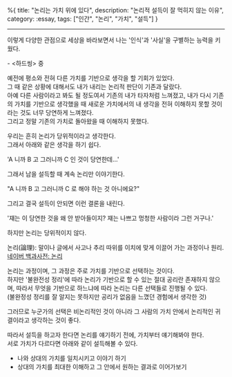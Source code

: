 %{
title: "논리는 가치 위에 있다",
description: "논리적 설득이 잘 먹히지 않는 이유",
category: :essay,
tags: ["인간", "논리", "가치", "설득"]
}

---

>>>
이렇게 다양한 관점으로 세상을 바라보면서 나는 '인식'과 '사실'을 구별하는 능력을 키웠다.

\- <하드씽> 중
>>>

예전에 평소와 전혀 다른 가치를 기반으로 생각을 할 기회가 있었다.\
그 때 같은 상황에 대해서도 내가 내리는 논리적 판단이 기존과 달랐다.\
아예 다른 사람이라고 봐도 될 정도여서 기존의 내가 타자처럼 느껴졌고, 내가 다시 기존의 가치를 기반으로 생각했을 때 새로운 가치에서의 내 생각을 전혀 이해하지 못할 것이라는 것도 너무 당연하게 느껴졌다.\
그리고 정말 기존의 가치로 돌아왔을 때 이해하지 못했다.

우리는 흔히 논리가 당위적이라고 생각한다.\
그래서 아래와 같은 생각을 하기 쉽다.

'A 니까 B 고 그러니까 C 인 것이 당연한데...'

그래서 남을 설득할 때 계속 논리만 이야기한다.

"A 니까 B 고 그러니까 C 로 해야 하는 것 아니에요?"

그리고 결국 설득이 안되면 이런 결론을 내린다.

'쟤는 이 당연한 것을 왜 안 받아들이지? 쟤는 나쁘고 멍청한 사람이라 그런 거구나.'

하지만 논리는 당위적이지 않다.

>>>
논리(論理): 말이나 글에서 사고나 추리 따위를 이치에 맞게 이끌어 가는 과정이나 원리.\
[네이버 백과사전: 논리](https://ko.dict.naver.com/#/entry/koko/1285d5bb505547618525ed09a2ac1da7)
>>>

논리는 과정이며, 그 과정은 주로 가치를 기반으로 선택하는 것이다.\
하지만 '불완전성 정리'에 따라 논리가 기반으로 할 수 있는 절대 공리란 존재하지 않으며, 따라서 무엇을 기반으로 하느냐에 따라 논리는 다른 선택들로 진행될 수 있다.\
(불완정성 정리를 잘 알지는 못하지만 공리가 없음을 느꼈던 경험에서 생각한 것)

그러므로 누군가의 선택은 비논리적인 것이 아니라 그 사람의 가치 안에서 논리적인 귀결이라고 생각하는 것이 좋다.

따라서 설득을 하고자 한다면 논리를 얘기하기 전에, 가치부터 얘기해봐야 한다.\
서로 가치가 다르다면 아래와 같이 설득해볼 수 있다.

- 나와 상대의 가치를 일치시키고 이야기 하기
- 상대의 가치를 최대한 이해하고 그 안에서 원하는 결과로 이어가보기
